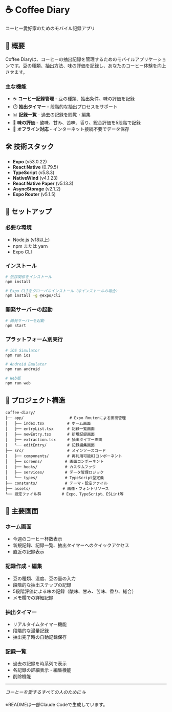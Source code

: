 # ☕ Coffee Diary

コーヒー愛好家のためのモバイル記録アプリ

## 📱 概要

Coffee Diaryは、コーヒーの抽出記録を管理するためのモバイルアプリケーションです。豆の種類、抽出方法、味の評価を記録し、あなたのコーヒー体験を向上させます。

### 主な機能

- ☕ **コーヒー記録管理** - 豆の種類、抽出条件、味の評価を記録
- ⏱️ **抽出タイマー** - 段階的な抽出プロセスをサポート
- 📊 **記録一覧** - 過去の記録を閲覧・編集
- 📝 **味の評価** - 酸味、甘み、苦味、香り、総合評価を5段階で記録
- 💾 **オフライン対応** - インターネット接続不要でデータ保存

## 🛠️ 技術スタック

- **Expo** (v53.0.22) 
- **React Native** (0.79.5)
- **TypeScript** (v5.8.3) 
- **NativeWind** (v4.1.23)
- **React Native Paper** (v5.13.3)
- **AsyncStorage** (v2.1.2)
- **Expo Router** (v5.1.5)

## 🚀 セットアップ

### 必要な環境

- Node.js (v18以上)
- npm または yarn
- Expo CLI

### インストール

```bash
# 依存関係をインストール
npm install

# Expo CLIをグローバルインストール（未インストールの場合）
npm install -g @expo/cli
```

### 開発サーバーの起動

```bash
# 開発サーバーを起動
npm start
```

### プラットフォーム別実行

```bash
# iOS Simulator
npm run ios

# Android Emulator
npm run android

# Web版
npm run web
```

## 📁 プロジェクト構造

```
coffee-diary/
├── app/                    # Expo Routerによる画面管理
│   ├── index.tsx          # ホーム画面
│   ├── entryList.tsx      # 記録一覧画面
│   ├── newEntry.tsx       # 新規記録画面
│   ├── extraction.tsx     # 抽出タイマー画面
│   └── editEntry/         # 記録編集画面
├── src/                   # メインソースコード
│   ├── components/        # 再利用可能UIコンポーネント
│   ├── screens/          # 画面コンポーネント
│   ├── hooks/            # カスタムフック
│   ├── services/         # データ管理ロジック
│   └── types/            # TypeScript型定義
├── constants/            # テーマ・設定ファイル
├── assets/              # 画像・フォントリソース
└── 設定ファイル群         # Expo、TypeScript、ESLint等
```

## 🎯 主要画面

### ホーム画面

- 今週のコーヒー杯数表示
- 新規記録、記録一覧、抽出タイマーへのクイックアクセス
- 直近の記録表示

### 記録作成・編集

- 豆の種類、温度、豆の量の入力
- 段階的な抽出ステップの記録
- 5段階評価による味の記録（酸味、甘み、苦味、香り、総合）
- メモ欄での詳細記録

### 抽出タイマー

- リアルタイムタイマー機能
- 段階的な湯量記録
- 抽出完了時の自動記録保存

### 記録一覧

- 過去の記録を時系列で表示
- 各記録の詳細表示・編集機能
- 削除機能

---

_コーヒーを愛するすべての人のために_ ☕

※READMEは一部Claude Codeで生成しています。
